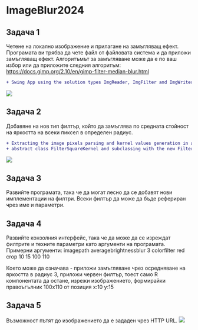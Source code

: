 # ImageBlur2024

## Задача 1

Четене на локално изображение и прилагане на замъгляващ ефект.   
Програмата ви трябва да чете файл от файловата система и да приложи замъгляващ ефект.
Алгоритъмът за замъгляване може да е по ваш избор или да приложите следния алгоритъм:
https://docs.gimp.org/2.10/en/gimp-filter-median-blur.html

````diff
+ Swing App using the solution types ImgReader, ImgFilter and ImgWriter
````
![](https://github.com/KameliaNikolova/ImageBlur2024/blob/StefanBK/src/main/resources/images/Screenshot1.png)

## Задача 2
Добавяне на нов тип филтър, който да замъглява по средната стойност на яркостта на всеки пиксел в определен радиус.

````diff
+ Extracting the image pixels parsing and kernel values generation in an 
+ abstract class FilterSquareKernel and subclassing with the new FilterMeanAlpha:
````
![](https://github.com/KameliaNikolova/ImageBlur2024/blob/StefanBK/src/main/resources/images/Screenshot2.png)

## Задача 3
Развийте програмата, така че да могат лесно да се добавят нови имплементации на филтри. Всеки филтър да може да бъде рефериран чрез име и параметри.

## Задача 4
Развийте конзолния интерфейс, така че да може да се изреждат филтрите и техните параметри като аргументи на програмата.
Примерни аргументи:
imagepath averagebrightnessblur 3 colorfilter red crop 10 15 100 110

Което може да означава - приложи замъгляване чрез осредняване на яркостта в радиус 3, приложи червен филтър, тоест само R компонентата да остане, изрежи изображението, формирайки правоъгълник 100x110 от позиция x:10 y:15

## Задача 5
Възможност пътят до изображението да е зададен чрез HTTP URL.
![](https://github.com/KameliaNikolova/ImageBlur2024/blob/StefanBK/src/main/resources/images/Screenshot3.png)
